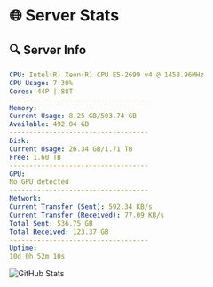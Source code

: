 # 🌐 Server Stats
## 🔍 Server Info
```yaml
CPU: Intel(R) Xeon(R) CPU E5-2699 v4 @ 1458.96MHz
CPU Usage: 7.30%
Cores: 44P | 88T
-----------------------------------
Memory:
Current Usage: 8.25 GB/503.74 GB
Available: 492.04 GB
-----------------------------------
Disk:
Current Usage: 26.34 GB/1.71 TB
Free: 1.60 TB
-----------------------------------
GPU:
No GPU detected
-----------------------------------
Network:
Current Transfer (Sent): 592.34 KB/s
Current Transfer (Received): 77.09 KB/s
Total Sent: 536.75 GB
Total Received: 123.37 GB
-----------------------------------
Uptime:
10d 0h 52m 10s
```
![GitHub Stats](https://img.shields.io/badge/Updated-2025-04-29_18:00:58-blue)